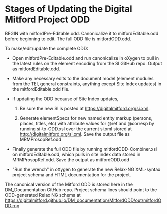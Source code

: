# Stages of Updating the Digital Mitford Project ODD

 BEGIN with mitfordPre-Editable.odd. Canonicalize it to mitfordEditable.odd before beginning to edit. The full ODD file is mitfordODD.odd.
      
To make/edit/update the complete ODD: 

* Open mitfordPre-Editable.odd and run canonicalize in oXygen to pull in the latest rules on the <occupation> element encoding from the SI GitHub repo. Output as mitfordEditable.odd.
      
* Make any necessary edits to the document model (element modules from the TEI, general constraints, anything except Site Index updates) in the mitfordEditable.odd file.
      
* If updating the ODD because of Site Index updates, 
           
     1) Be sure the new SI is posted at https://digitalmitford.org/si.xml. 
            
     1) Generate elementSpecs for new named entity markup (persons, places, titles, etc) with attribute values for @ref and @corresp 
      by running si-to-ODD.xsl over the current si.xml stored at http://digitalmitford.org/si.xml. Save the output file as MRMProsopRef.odd 
      
* Finally generate the full ODD file by running mitfordODD-Combiner.xsl on mitfordEditable.odd, which pulls in site index data stored in MRMProsopRef.odd. Save the output as mitfordODD.odd
     
* "Run the wrench" in oXygen to generate the new Relax-NG XML-syntax project schema and HTML documentation for the project.
     
The canonical version of the Mitford ODD is stored here in the DM_Documentation GitHub repo. Project schema lines should point to the ODD-generated Relax NG schema at https://digitalmitford.github.io/DM_documentation/MitfordODD/out/mitfordODD.rng 

